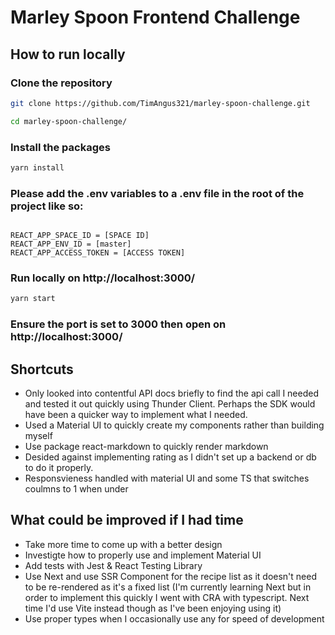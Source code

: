 # Marley Spoon Frontend Challenge

## How to run locally

### Clone the repository

```bash
git clone https://github.com/TimAngus321/marley-spoon-challenge.git
```

```bash
cd marley-spoon-challenge/
```

### Install the packages

```bash
yarn install 
```

### Please add the .env variables to a .env file in the root of the project like so: 

```plainText

REACT_APP_SPACE_ID = [SPACE ID]
REACT_APP_ENV_ID = [master]
REACT_APP_ACCESS_TOKEN = [ACCESS TOKEN]
```

### Run locally on http://localhost:3000/

```bash
yarn start 
```

### Ensure the port is set to 3000 then open on http://localhost:3000/

## Shortcuts

- Only looked into contentful API docs briefly to find the api call I needed and tested it out quickly using Thunder Client. Perhaps the SDK would have been a quicker way to implement what I needed.
- Used a Material UI to quickly create my components rather than building myself
- Use package react-markdown to quickly render markdown
- Desided against implementing rating as I didn't set up a backend or db to do it properly.
- Responsvieness handled with material UI and some TS that switches coulmns to 1 when under

## What could be improved if I had time

- Take more time to come up with a better design
- Investigte how to properly use and implement Material UI 
- Add tests with Jest & React Testing Library
- Use Next and use SSR Component for the recipe list as it doesn't need to be re-rendered as it's a fixed list (I'm currently learning Next but in order to implement this quickly I went with CRA with typescript. Next time I'd use Vite instead though as I've been enjoying using it)
- Use proper types when I occasionally use any for speed of development
